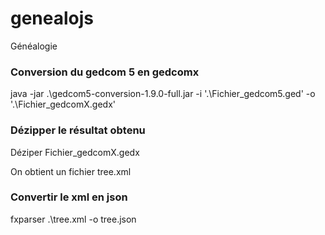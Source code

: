 # genealojs
Généalogie

### Conversion du gedcom 5 en gedcomx

java -jar .\gedcom5-conversion-1.9.0-full.jar -i '.\Fichier_gedcom5.ged' -o '.\Fichier_gedcomX.gedx'

### Dézipper le résultat obtenu 

Déziper Fichier_gedcomX.gedx

On obtient un fichier tree.xml

### Convertir le xml en json

fxparser .\tree.xml -o tree.json

